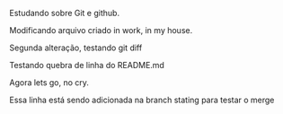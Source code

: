 Estudando sobre Git e github.

Modificando arquivo criado in work, in my house.

Segunda alteração, testando git diff

Testando quebra de linha do README.md

Agora lets go, no cry.

Essa linha está sendo adicionada na branch stating para testar o merge